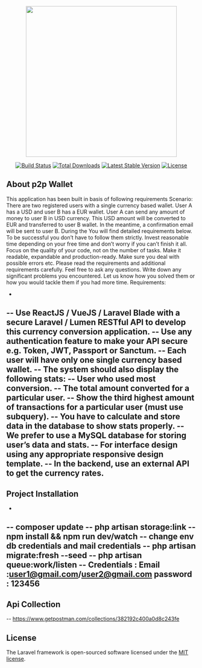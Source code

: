 <p align="center"><a href="https://laravel.com" target="_blank"><img src="https://raw.githubusercontent.com/laravel/art/master/logo-lockup/5%20SVG/2%20CMYK/1%20Full%20Color/laravel-logolockup-cmyk-red.svg" width="400"></a></p>

<p align="center">
<a href="https://travis-ci.org/laravel/framework"><img src="https://travis-ci.org/laravel/framework.svg" alt="Build Status"></a>
<a href="https://packagist.org/packages/laravel/framework"><img src="https://img.shields.io/packagist/dt/laravel/framework" alt="Total Downloads"></a>
<a href="https://packagist.org/packages/laravel/framework"><img src="https://img.shields.io/packagist/v/laravel/framework" alt="Latest Stable Version"></a>
<a href="https://packagist.org/packages/laravel/framework"><img src="https://img.shields.io/packagist/l/laravel/framework" alt="License"></a>
</p>

## About p2p Wallet

This application has been built in basis of following requirements
Scenario: There are two registered users with a single currency based wallet. User
A has a USD and user B has a EUR wallet. User A can send any amount of money
to user B in USD currency. This USD amount will be converted to EUR and
transferred to user B wallet. In the meantime, a confirmation email will be sent to
user B. During the
You will find detailed requirements below. To be successful you don’t have to follow
them strictly. Invest reasonable time depending on your free time and don’t worry if
you can’t finish it all. Focus on the quality of your code, not on the number of
tasks. Make it readable, expandable and production-ready. Make sure you deal
with possible errors etc. Please read the requirements and additional
requirements carefully.
Feel free to ask any questions. Write down any significant problems you
encountered. Let us know how you solved them or how you would tackle them if you
had more time.
Requirements:

-
-- Use ReactJS / VueJS / Laravel Blade with a secure Laravel / Lumen RESTful
API to develop this currency conversion application.
-- Use any authentication feature to make your API secure e.g. Token, JWT,
Passport or Sanctum.
-- Each user will have only one single currency based wallet.
-- The system should also display the following stats:
-- User who used most conversion.
-- The total amount converted for a particular user.
-- Show the third highest amount of transactions for a particular user
(must use subquery).
-- You have to calculate and store data in the database to show stats properly.
-- We prefer to use a MySQL database for storing user’s data and stats.
-- For interface design using any appropriate responsive design template.
-- In the backend, use an external API to get the currency rates.
-


## Project Installation
-
-- composer update
-- php artisan storage:link
-- npm install && npm run dev/watch
-- change env db credentials and mail credentials
-- php artisan migrate:fresh --seed
-- php artisan queue:work/listen
-- Credentials : Email :user1@gmail.com/user2@gmail.com password : 123456
-
## Api Collection

-- https://www.getpostman.com/collections/382192c400a0d8c243fe


## License

The Laravel framework is open-sourced software licensed under the [MIT license](https://opensource.org/licenses/MIT).
